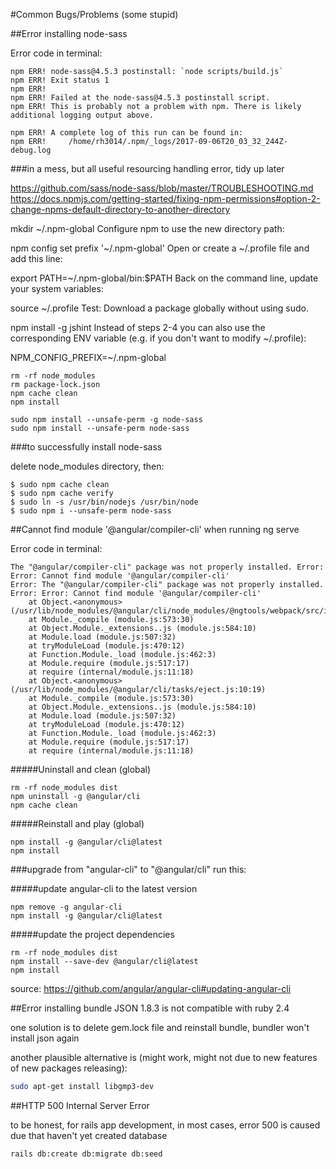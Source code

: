 #Common Bugs/Problems (some stupid)

##Error installing node-sass

Error code in terminal:

```
npm ERR! node-sass@4.5.3 postinstall: `node scripts/build.js`
npm ERR! Exit status 1
npm ERR! 
npm ERR! Failed at the node-sass@4.5.3 postinstall script.
npm ERR! This is probably not a problem with npm. There is likely additional logging output above.

npm ERR! A complete log of this run can be found in:
npm ERR!     /home/rh3014/.npm/_logs/2017-09-06T20_03_32_244Z-debug.log
```
###in a mess, but all useful resourcing handling error, tidy up later

<https://github.com/sass/node-sass/blob/master/TROUBLESHOOTING.md>
<https://docs.npmjs.com/getting-started/fixing-npm-permissions#option-2-change-npms-default-directory-to-another-directory>

mkdir ~/.npm-global
Configure npm to use the new directory path:

npm config set prefix '~/.npm-global'
Open or create a ~/.profile file and add this line:

export PATH=~/.npm-global/bin:$PATH
Back on the command line, update your system variables:

source ~/.profile
Test: Download a package globally without using sudo.

   npm install -g jshint
Instead of steps 2-4 you can also use the corresponding ENV variable (e.g. if you don't want to modify ~/.profile):

   NPM_CONFIG_PREFIX=~/.npm-global

```
rm -rf node_modules
rm package-lock.json
npm cache clean
npm install
```
```
sudo npm install --unsafe-perm -g node-sass
sudo npm install --unsafe-perm node-sass
```



###to successfully install node-sass

delete node_modules directory, then:

```
$ sudo npm cache clean
$ sudo npm cache verify
$ sudo ln -s /usr/bin/nodejs /usr/bin/node
$ sudo npm i --unsafe-perm node-sass
```

##Cannot find module '@angular/compiler-cli' when running ng serve

Error code in terminal:

```
The "@angular/compiler-cli" package was not properly installed. Error: Error: Cannot find module '@angular/compiler-cli'
Error: The "@angular/compiler-cli" package was not properly installed. Error: Error: Cannot find module '@angular/compiler-cli'
    at Object.<anonymous> (/usr/lib/node_modules/@angular/cli/node_modules/@ngtools/webpack/src/index.js:14:11)
    at Module._compile (module.js:573:30)
    at Object.Module._extensions..js (module.js:584:10)
    at Module.load (module.js:507:32)
    at tryModuleLoad (module.js:470:12)
    at Function.Module._load (module.js:462:3)
    at Module.require (module.js:517:17)
    at require (internal/module.js:11:18)
    at Object.<anonymous> (/usr/lib/node_modules/@angular/cli/tasks/eject.js:10:19)
    at Module._compile (module.js:573:30)
    at Object.Module._extensions..js (module.js:584:10)
    at Module.load (module.js:507:32)
    at tryModuleLoad (module.js:470:12)
    at Function.Module._load (module.js:462:3)
    at Module.require (module.js:517:17)
    at require (internal/module.js:11:18)
```

#####Uninstall and clean (global)

```
rm -rf node_modules dist
npm uninstall -g @angular/cli
npm cache clean
```
#####Reinstall and play (global)

```
npm install -g @angular/cli@latest
npm install
```
###upgrade from "angular-cli" to "@angular/cli" run this:

#####update angular-cli to the latest version

```
npm remove -g angular-cli
npm install -g @angular/cli@latest
```
#####update the project dependencies

```
rm -rf node_modules dist
npm install --save-dev @angular/cli@latest
npm install
```
source: <https://github.com/angular/angular-cli#updating-angular-cli>

##Error installing bundle JSON 1.8.3 is not compatible with ruby 2.4

one solution is to delete gem.lock file and reinstall bundle, bundler won't install json again

another plausible alternative is (might work, might not due to new features of new packages releasing): 

```bash
sudo apt-get install libgmp3-dev
```


##HTTP 500 Internal Server Error

to be honest, for rails app development, in most cases, error 500 is caused due that haven't yet created database

```
rails db:create db:migrate db:seed
```